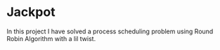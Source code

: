 # Jackpot
In this project I have solved a process scheduling problem using Round Robin Algorithm with a lil twist.
